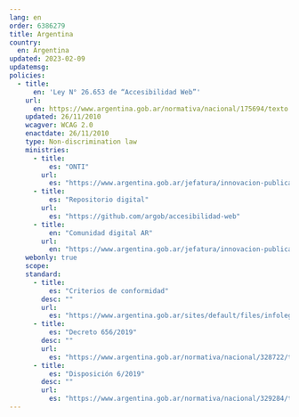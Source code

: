 ```yaml
---
lang: en
order: 6386279
title: Argentina
country:
  en: Argentina
updated: 2023-02-09
updatemsg:
policies:
  - title:
      en: 'Ley N° 26.653 de “Accesibilidad Web”'
    url:
      en: https://www.argentina.gob.ar/normativa/nacional/175694/texto
    updated: 26/11/2010
    wcagver: WCAG 2.0
    enactdate: 26/11/2010
    type: Non-discrimination law
    ministries:
      - title:
          es: "ONTI"
        url:
          es: "https://www.argentina.gob.ar/jefatura/innovacion-publica/onti"
      - title:
          es: "Repositorio digital"
        url:
          es: "https://github.com/argob/accesibilidad-web"
      - title:
          en: "Comunidad digital AR"
        url:
          en: "https://www.argentina.gob.ar/jefatura/innovacion-publica/onti/dit/comunidad-digital-ar"
    webonly: true
    scope: 
    standard:
      - title:
          es: "Criterios de conformidad"
        desc: ""
        url:
          es: "https://www.argentina.gob.ar/sites/default/files/infoleg/disp6-2.pdf"
      - title:
          es: "Decreto 656/2019"
        desc: ""
        url:
          es: "https://www.argentina.gob.ar/normativa/nacional/328722/texto"
      - title:
          es: "Disposición 6/2019"
        desc: ""
        url:
          es: "https://www.argentina.gob.ar/normativa/nacional/329284/texto"
---
```

